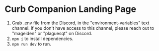 # Curb Companion Landing Page
1. Grab .env file from the Discord, in the "environment-variables" text channel. If you don't have access to this channel, please reach out to "mageiden" or "plaguesqt" on Discord.
2. `npm i` to install dependencies.
3. `npm run dev` to run.
